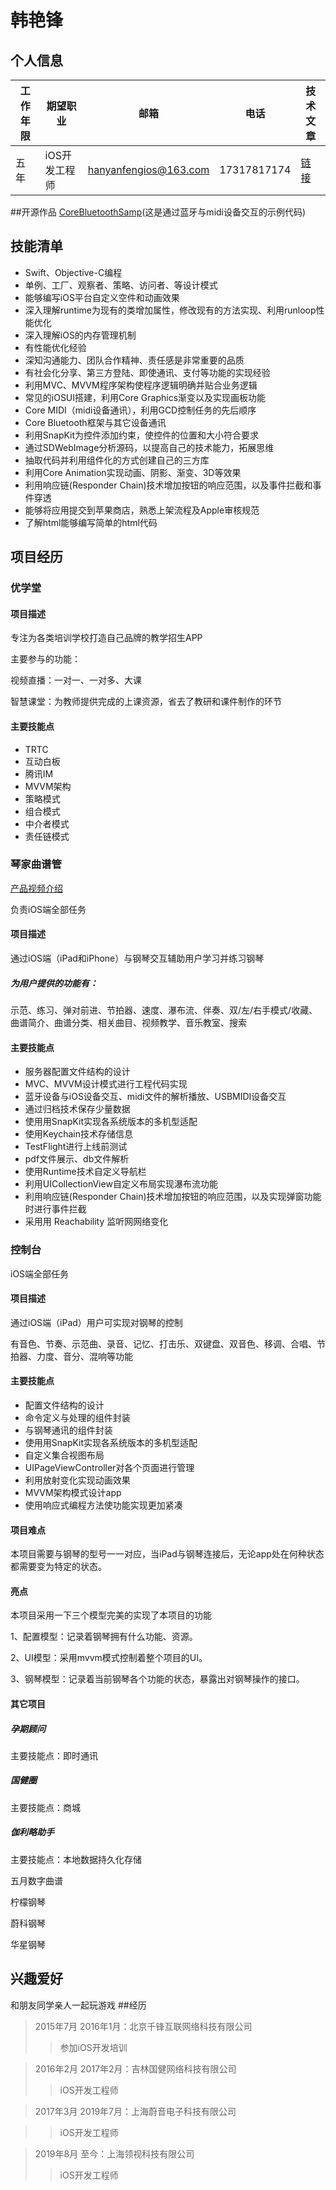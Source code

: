 # 韩艳锋
## 个人信息
工作年限 |期望职业 | 邮箱 | 电话 | 技术文章
----|------|---- | ----|----
五年 |iOS开发工程师  |hanyanfengios@163.com| 17317817174 | [链接](https://www.jianshu.com/u/66a5138b0fca)

##开源作品
[CoreBluetoothSamp](https://github.com/HanYanFeng/CoreBluetoothSamp)(这是通过蓝牙与midi设备交互的示例代码)

## 技能清单
+ Swift、Objective-C编程
+ 单例、工厂、观察者、策略、访问者、等设计模式
+ 能够编写iOS平台自定义空件和动画效果
+ 深入理解runtime为现有的类增加属性，修改现有的方法实现、利用runloop性能优化
+ 深入理解iOS的内存管理机制
+ 有性能优化经验
+ 深知沟通能力、团队合作精神、责任感是非常重要的品质
+ 有社会化分享、第三方登陆、即使通讯、支付等功能的实现经验
+ 利用MVC、MVVM程序架构使程序逻辑明确并贴合业务逻辑
+ 常见的iOSUI搭建，利用Core Graphics渐变以及实现画板功能
+ Core MIDI（midi设备通讯），利用GCD控制任务的先后顺序
+ Core Bluetooth框架与其它设备通讯
+ 利用SnapKit为控件添加约束，使控件的位置和大小符合要求
+ 通过SDWebImage分析源码，以提高自己的技术能力，拓展思维
+ 抽取代码并利用组件化的方式创建自己的三方库
+ 利用Core Animation实现动画、阴影、渐变、3D等效果
+ 利用响应链(Responder Chain)技术增加按钮的响应范围，以及事件拦截和事件穿透
+ 能够将应用提交到苹果商店，熟悉上架流程及Apple审核规范
+ 了解html能够编写简单的html代码

## 项目经历
### 优学堂
#### 项目描述
专注为各类培训学校打造自己品牌的教学招生APP

主要参与的功能：

视频直播：一对一、一对多、大课

智慧课堂：为教师提供完成的上课资源，省去了教研和课件制作的环节
#### 主要技能点
+ TRTC
+ 互动白板
+ 腾讯IM
+ MVVM架构
+ 策略模式
+ 组合模式
+ 中介者模式
+ 责任链模式

### 琴家曲谱管
[产品视频介绍](https://m.youku.com/video/id_XMzgwMDY5NTQxNg==.html?x=&sharefrom=android&sharekey=df271d79672500d74eb753a9425f6bba9&from=timeline&source=)

负责iOS端全部任务

#### 项目描述
通过iOS端（iPad和iPhone）与钢琴交互辅助用户学习并练习钢琴

##### 为用户提供的功能有：
示范、练习、弹对前进、节拍器、速度、瀑布流、伴奏、双/左/右手模式/收藏、曲谱简介、曲谱分类、相关曲目、视频教学、音乐教室、搜索

#### 主要技能点
+ 服务器配置文件结构的设计
+ MVC、MVVM设计模式进行工程代码实现
+ 蓝牙设备与iOS设备交互、midi文件的解析播放、USBMIDI设备交互
+ 通过归档技术保存少量数据
+ 使⽤用SnapKit实现各系统版本的多机型适配
+ 使用Keychain技术存储信息
+ TestFlight进行上线前测试
+ pdf文件展示、db文件解析
+ 使用Runtime技术自定义导航栏
+ 利用UICollectionView自定义布局实现瀑布流功能
+ 利用响应链(Responder Chain)技术增加按钮的响应范围，以及实现弹窗功能时进行事件拦截
+ 采⽤用 Reachability 监听⽹网络变化

### 控制台
iOS端全部任务

#### 项目描述
通过iOS端（iPad）用户可实现对钢琴的控制

有音色、节奏、示范曲、录音、记忆、打击乐、双键盘、双音色、移调、合唱、节拍器、力度、音分、混响等功能

#### 主要技能点
+ 配置文件结构的设计
+ 命令定义与处理的组件封装
+ 与钢琴通讯的组件封装
+ 使⽤用SnapKit实现各系统版本的多机型适配
+ 自定义集合视图布局
+ UIPageViewController对各个页面进行管理
+ 利用放射变化实现动画效果
+ MVVM架构模式设计app
+ 使用响应式编程方法使功能实现更加紧凑

#### 项目难点
本项目需要与钢琴的型号一一对应，当iPad与钢琴连接后，无论app处在何种状态都需要变为特定的状态。

#### 亮点

本项目采用一下三个模型完美的实现了本项目的功能

1、配置模型：记录着钢琴拥有什么功能、资源。

2、UI模型：采用mvvm模式控制着整个项目的UI。

3、钢琴模型：记录着当前钢琴各个功能的状态，暴露出对钢琴操作的接口。

#### 其它项目
##### 孕期顾问

主要技能点：即时通讯

##### 国健圈

主要技能点：商城
##### 伽利略助手
主要技能点：本地数据持久化存储

五月数字曲谱

柠檬钢琴

蔚科钢琴

华星钢琴

## 兴趣爱好
和朋友同学亲人一起玩游戏
##经历

>2015年7月  2016年1月：北京千锋互联网络科技有限公司
>>参加iOS开发培训

>2016年2月  2017年2月：吉林国健网络科技有限公司
>>iOS开发工程师

>2017年3月 2019年7月：上海蔚音电子科技有限公司

>>iOS开发工程师

>2019年8月 至今：上海领视科技有限公司
>
>>iOS开发工程师
